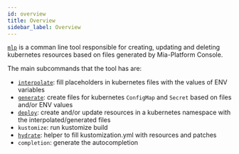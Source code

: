 ```yaml
---
id: overview
title: Overview
sidebar_label: Overview
---
```

[`mlp`](https://github.com/mia-platform/mlp) is a comman line tool responsible for creating, updating and deleting kubernetes resources based on files generated by Mia-Platform Console.  

The main subcommands that the tool has are:

- [`interpolate`](./30_interpolate.md): fill placeholders in kubernetes files with the values of ENV variables
- [`generate`](./40_generate.md): create files for kubernetes `ConfigMap` and `Secret` based on files and/or ENV values
- [`deploy`](./50_deploy.md): create and/or update resources in a kubernetes namespace with the interpolated/generated files
- `kustomize`: run kustomize build
- [`hydrate`](./70_hydrate.md): helper to fill kustomization.yml with resources and patches
- `completion`: generate the autocompletion
